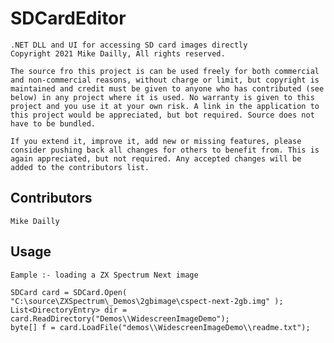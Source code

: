 # SDCardEditor
	.NET DLL and UI for accessing SD card images directly	
	Copyright 2021 Mike Dailly, All rights reserved.

	The source fro this project is can be used freely for both commercial and non-commercial reasons, without charge or limit, but copyright is maintained and credit must be given to anyone who has contributed (see below) in any project where it is used. No warranty is given to this project and you use it at your own risk. A link in the application to this project would be appreciated, but bot required. Source does not have to be bundled.

	If you extend it, improve it, add new or missing features, please consider pushing back all changes for others to benefit from. This is again appreciated, but not required. Any accepted changes will be added to the contributors list.


Contributors
------------
	Mike Dailly


Usage
-----

	Eample :- loading a ZX Spectrum Next image

	SDCard card = SDCard.Open( "C:\source\ZXSpectrum\_Demos\2gbimage\cspect-next-2gb.img" );
	List<DirectoryEntry> dir = card.ReadDirectory("Demos\\WidescreenImageDemo");
	byte[] f = card.LoadFile("demos\\WidescreenImageDemo\\readme.txt");


